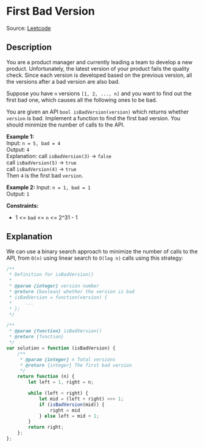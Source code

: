 # First Bad Version
Source: [Leetcode](https://leetcode.com/problems/first-bad-version/)

## Description
You are a product manager and currently leading a team to develop a new product. Unfortunately, the latest version of your product fails the quality check. Since each version is developed based on the previous version, all the versions after a bad version are also bad.

Suppose you have `n` versions `[1, 2, ..., n]` and you want to find out the first bad one, which causes all the following ones to be bad.

You are given an API `bool isBadVersion(version)` which returns whether `version` is bad. Implement a function to find the first bad version. You should minimize the number of calls to the API.

**Example 1:**  
Input: `n = 5, bad = 4`  
Output: `4`  
Explanation: call `isBadVersion(3)` -> `false`  
call `isBadVersion(5)` -> `true`  
call `isBadVersion(4)` -> `true`  
Then `4` is the first bad `version`.

**Example 2:**
Input: `n = 1, bad = 1`  
Output: `1`

**Constraints:**  
- 1 <= `bad` <= `n` <= 2^31 - 1

## Explanation
We can use a binary search approach to minimize the number of calls to the API, from `O(n)` using linear search to `O(log n)` calls using this strategy:

```javascript
/**
 * Definition for isBadVersion()
 * 
 * @param {integer} version number
 * @return {boolean} whether the version is bad
 * isBadVersion = function(version) {
 *     ...
 * };
 */

/**
 * @param {function} isBadVersion()
 * @return {function}
 */
var solution = function (isBadVersion) {
	/**
	 * @param {integer} n Total versions
	 * @return {integer} The first bad version
	 */
	return function (n) {
		let left = 1, right = n;

		while (left < right) {
			let mid = (left + right) >>> 1;
			if (isBadVersion(mid)) {
				right = mid
			} else left = mid + 1;
		}
		return right;
	};
};
```